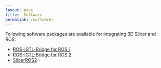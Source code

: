 ```yaml
---
layout: page
title:  Software
permalink: /software/
---
```


Following software packages are available for integrating 3D Slicer and ROS:
- [ROS-IGTL-Bridge for ROS 1](https://github.com/openigtlink/ROS-IGTL-Bridge)
- [ROS-IGTL-Bridge for ROS 2](https://github.com/openigtlink/ros2_igtl_bridge)
- [SlicerROS2](https://github.com/rosmed/slicer_ros2_module)
